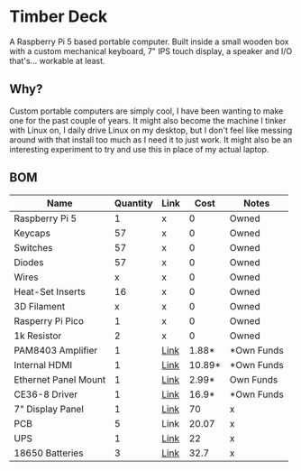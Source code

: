# Timber Deck

A Raspberry Pi 5 based portable computer. Built inside a small wooden box with a custom mechanical keyboard, 7" IPS touch display, a speaker and I/O that's... workable at least.

## Why?

Custom portable computers are simply cool, I have been wanting to make one for the past couple of years. It might also become the machine I tinker with Linux on, I daily drive Linux on my desktop, but I don't feel like messing around with that install too much as I need it to just work. It might also be an interesting experiment to try and use this in place of my actual laptop.

## BOM

| Name  | Quantity  | Link | Cost | Notes |
| ------------- | ------------- | ------------- | ------------- | ------------- |
| Raspberry Pi 5  | 1  | x  | 0  | Owned  |
| Keycaps  | 57  | x  | 0  | Owned  |
| Switches  | 57  | x  | 0  | Owned  |
| Diodes  | 57  | x  | 0  | Owned  |
| Wires  | x  | x  | 0  | Owned  |
| Heat-Set Inserts  | 16  | x  | 0  | Owned  |
| 3D Filament  | x  | x  | 0  | Owned  |
| Rasperry Pi Pico  | 1  | x  | 0  | Owned  |
| 1k Resistor  | 2  | x  | 0  | Owned  |
| PAM8403 Amplifier  | 1  | [Link](https://www.aliexpress.com/item/1005007279115127.html?productId=1005007279115127&selectedSkuId=12000040044279475&channel=detailPageDealCombineFloor&combineBizType=platformFreeShipping&intent_extra_sku_from=from_add_to_shopcart&type=mergeorder&pdp_npi=4%40dis%21EUR%211.55%21%21%21%2112.68%21%21%40211b612817511130196318120e2d52%2112000040044279475%21fus%21EE%214087479926%21X&trackParams=%7B%22businessScenario%22%3A%22choiceV2%22%2C%22activityType%22%3A%22CHOICE_FREE_SHIPPING%22%7D&spm=a2g0o.detail.fusionpage.0)  | 1.88*  | *Own Funds  |
| Internal HDMI  | 1  | [Link](https://www.aliexpress.com/item/1005006437300837.html?spm=a2g0o.cart.0.0.32ab38damniV5Z&mp=1&pdp_npi=5%40dis%21EUR%21EUR%203.60%21EUR%203.60%21%21EUR%203.60%21%21%21%402103956b17512223489337835e0b47%2112000037165383389%21ct%21EE%214087479926%21%211%210)  | 10.89*  | *Own Funds  |
| Ethernet Panel Mount  | 1  | [Link](https://www.aliexpress.com/item/1005007102943120.html?spm=a2g0o.cart.0.0.32ab38damniV5Z&mp=1&pdp_npi=5%40dis%21EUR%21EUR%205.80%21EUR%202.96%21%21EUR%202.96%21%21%21%402103956b17512223489337835e0b47%2112000039408565125%21ct%21EE%214087479926%21%211%210)  | 2.99*  | Own Funds  |
| CE36-8 Driver  | 1  | [Link](https://www.soundimports.eu/en/dayton-audio-ce36-8.html)  | 16.9*  | *Own Funds  |
| 7" Display Panel  | 1  | [Link](https://www.waveshare.com/product/displays/lcd-oled/lcd-oled-1/70h-1024600.htm?sku=22684)  | 70  | x  |
| PCB  | 5  | Link  | 20.07  | x  |
| UPS  | 1  | [Link](https://www.waveshare.com/ups-module-3s.htm?sku=25603)  | 22  | x  |
| 18650 Batteries  | 3  | [Link](https://www.patareid.ee/et/products/panasonic-ncr18650b-3400mah-kaitsmeta-aku-37v/)  | 32.7  | x  |

